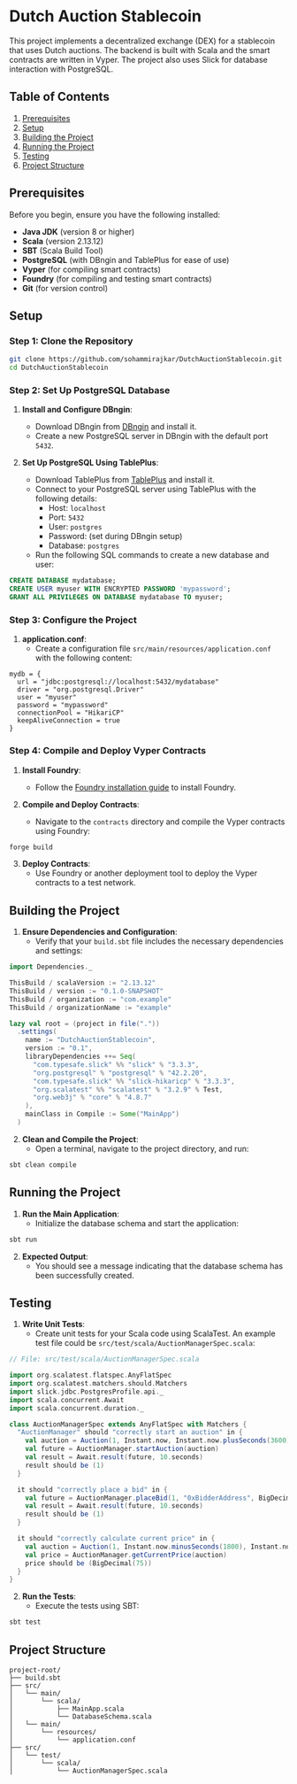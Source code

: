 
# Dutch Auction Stablecoin

This project implements a decentralized exchange (DEX) for a stablecoin that uses Dutch auctions. The backend is built with Scala and the smart contracts are written in Vyper. The project also uses Slick for database interaction with PostgreSQL.

## Table of Contents

1. [Prerequisites](#prerequisites)
2. [Setup](#setup)
3. [Building the Project](#building-the-project)
4. [Running the Project](#running-the-project)
5. [Testing](#testing)
6. [Project Structure](#project-structure)

## Prerequisites

Before you begin, ensure you have the following installed:

- **Java JDK** (version 8 or higher)
- **Scala** (version 2.13.12)
- **SBT** (Scala Build Tool)
- **PostgreSQL** (with DBngin and TablePlus for ease of use)
- **Vyper** (for compiling smart contracts)
- **Foundry** (for compiling and testing smart contracts)
- **Git** (for version control)

## Setup

### Step 1: Clone the Repository

```sh
git clone https://github.com/sohammirajkar/DutchAuctionStablecoin.git
cd DutchAuctionStablecoin
```

### Step 2: Set Up PostgreSQL Database

1. **Install and Configure DBngin**:
   - Download DBngin from [DBngin](https://dbngin.com/) and install it.
   - Create a new PostgreSQL server in DBngin with the default port `5432`.

2. **Set Up PostgreSQL Using TablePlus**:
   - Download TablePlus from [TablePlus](https://tableplus.com/) and install it.
   - Connect to your PostgreSQL server using TablePlus with the following details:
     - Host: `localhost`
     - Port: `5432`
     - User: `postgres`
     - Password: (set during DBngin setup)
     - Database: `postgres`
   - Run the following SQL commands to create a new database and user:

```sql
CREATE DATABASE mydatabase;
CREATE USER myuser WITH ENCRYPTED PASSWORD 'mypassword';
GRANT ALL PRIVILEGES ON DATABASE mydatabase TO myuser;
```

### Step 3: Configure the Project

1. **application.conf**:
   - Create a configuration file `src/main/resources/application.conf` with the following content:

```hocon
mydb = {
  url = "jdbc:postgresql://localhost:5432/mydatabase"
  driver = "org.postgresql.Driver"
  user = "myuser"
  password = "mypassword"
  connectionPool = "HikariCP"
  keepAliveConnection = true
}
```

### Step 4: Compile and Deploy Vyper Contracts

1. **Install Foundry**:
   - Follow the [Foundry installation guide](https://book.getfoundry.sh/getting-started/installation) to install Foundry.

2. **Compile and Deploy Contracts**:
   - Navigate to the `contracts` directory and compile the Vyper contracts using Foundry:

```sh
forge build
```

3. **Deploy Contracts**:
   - Use Foundry or another deployment tool to deploy the Vyper contracts to a test network.

## Building the Project

1. **Ensure Dependencies and Configuration**:
   - Verify that your `build.sbt` file includes the necessary dependencies and settings:

```sbt
import Dependencies._

ThisBuild / scalaVersion := "2.13.12"
ThisBuild / version := "0.1.0-SNAPSHOT"
ThisBuild / organization := "com.example"
ThisBuild / organizationName := "example"

lazy val root = (project in file("."))
  .settings(
    name := "DutchAuctionStablecoin",
    version := "0.1",
    libraryDependencies ++= Seq(
      "com.typesafe.slick" %% "slick" % "3.3.3",
      "org.postgresql" % "postgresql" % "42.2.20",
      "com.typesafe.slick" %% "slick-hikaricp" % "3.3.3",
      "org.scalatest" %% "scalatest" % "3.2.9" % Test,
      "org.web3j" % "core" % "4.8.7"
    ),
    mainClass in Compile := Some("MainApp")
  )
```

2. **Clean and Compile the Project**:
   - Open a terminal, navigate to the project directory, and run:

```sh
sbt clean compile
```

## Running the Project

1. **Run the Main Application**:
   - Initialize the database schema and start the application:

```sh
sbt run
```

2. **Expected Output**:
   - You should see a message indicating that the database schema has been successfully created.

## Testing

1. **Write Unit Tests**:
   - Create unit tests for your Scala code using ScalaTest. An example test file could be `src/test/scala/AuctionManagerSpec.scala`:

```scala
// File: src/test/scala/AuctionManagerSpec.scala

import org.scalatest.flatspec.AnyFlatSpec
import org.scalatest.matchers.should.Matchers
import slick.jdbc.PostgresProfile.api._
import scala.concurrent.Await
import scala.concurrent.duration._

class AuctionManagerSpec extends AnyFlatSpec with Matchers {
  "AuctionManager" should "correctly start an auction" in {
    val auction = Auction(1, Instant.now, Instant.now.plusSeconds(3600), BigDecimal(100), BigDecimal(50))
    val future = AuctionManager.startAuction(auction)
    val result = Await.result(future, 10.seconds)
    result should be (1)
  }

  it should "correctly place a bid" in {
    val future = AuctionManager.placeBid(1, "0xBidderAddress", BigDecimal(75))
    val result = Await.result(future, 10.seconds)
    result should be (1)
  }

  it should "correctly calculate current price" in {
    val auction = Auction(1, Instant.now.minusSeconds(1800), Instant.now.plusSeconds(1800), BigDecimal(100), BigDecimal(50))
    val price = AuctionManager.getCurrentPrice(auction)
    price should be (BigDecimal(75))
  }
}
```

2. **Run the Tests**:
   - Execute the tests using SBT:

```sh
sbt test
```

## Project Structure

```
project-root/
├── build.sbt
├── src/
│   └── main/
│       └── scala/
│           ├── MainApp.scala
│           └── DatabaseSchema.scala
│   └── main/
│       └── resources/
│           └── application.conf
├── src/
│   └── test/
│       └── scala/
│           └── AuctionManagerSpec.scala
```
